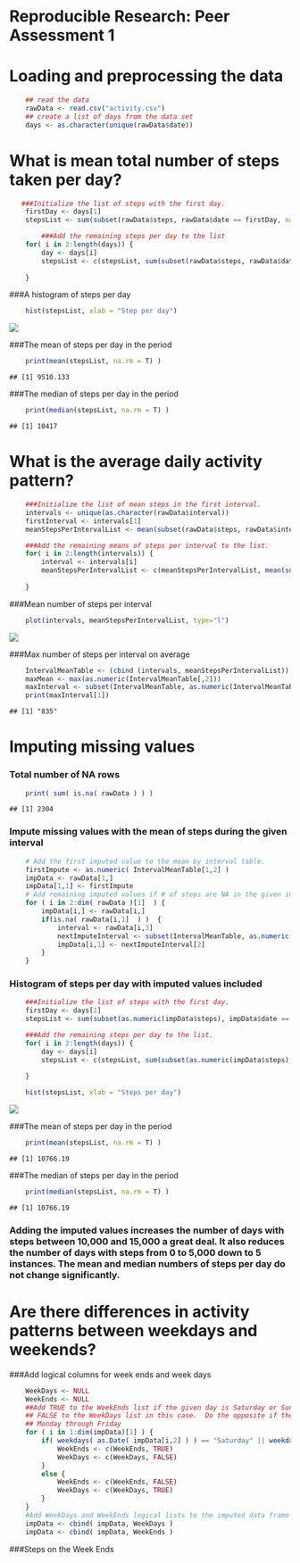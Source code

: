# Reproducible Research: Peer Assessment 1


# Loading and preprocessing the data



```r
    ## read the data
    rawData <- read.csv("activity.csv")
    ## create a list of days from the data set
    days <- as.character(unique(rawData$date))
```


# What is mean total number of steps taken per day?

```r
   ###Initialize the list of steps with the first day.
    firstDay <- days[1]
    stepsList <- sum(subset(rawData$steps, rawData$date == firstDay, na.rm = T)) 

        ###Add the remaining steps per day to the list
    for( i in 2:length(days)) {
        day <- days[i]
        stepsList <- c(stepsList, sum(subset(rawData$steps, rawData$date == day), na.rm = T) )
    
    }
```
###A histogram of steps per day 

```r
    hist(stepsList, xlab = "Step per day")
```

![](PA1_template_files/figure-html/unnamed-chunk-3-1.png) 

###The mean of steps per day in the period

```r
    print(mean(stepsList, na.rm = T) ) 
```

```
## [1] 9510.133
```
###The median of steps per day in the period

```r
    print(median(stepsList, na.rm = T) )
```

```
## [1] 10417
```


# What is the average daily activity pattern?


```r
    ###Initialize the list of mean steps in the first interval.
    intervals <- unique(as.character(rawData$interval))
    firstInterval <- intervals[1]
    meanStepsPerIntervalList <- mean(subset(rawData$steps, rawData$interval == firstInterval), na.rm = T) 

    ###Add the remaining means of steps per interval to the list.
    for( i in 2:length(intervals)) {
        interval <- intervals[i]
        meanStepsPerIntervalList <- c(meanStepsPerIntervalList, mean(subset(rawData$steps, rawData$interval == interval) , na.rm = T ) )
        
    }
```
###Mean number of steps per interval

```r
    plot(intervals, meanStepsPerIntervalList, type="l")
```

![](PA1_template_files/figure-html/unnamed-chunk-7-1.png) 

###Max number of steps per interval on average

```r
    IntervalMeanTable <- (cbind (intervals, meanStepsPerIntervalList))
    maxMean <- max(as.numeric(IntervalMeanTable[,2]))
    maxInterval <- subset(IntervalMeanTable, as.numeric(IntervalMeanTable[,2])==maxMean)
    print(maxInterval[1])    
```

```
## [1] "835"
```
# Imputing missing values
### Total number of NA rows

```r
    print( sum( is.na( rawData ) ) )
```

```
## [1] 2304
```
### Impute missing values with the mean of steps during the given interval

```r
    # Add the first imputed value to the mean by interval table. 
    firstImpute <- as.numeric( IntervalMeanTable[1,2] )
    impData <- rawData[1,]
    impData[1,1] <- firstImpute
    # Add remaining imputed values if # of steps are NA in the given interval
    for ( i in 2:dim( rawData )[1]  ) {
        impData[i,] <- rawData[i,]
        if(is.na( rawData[i,1]  ) )  {
            interval <- rawData[i,3]
            nextImputeInterval <- subset(IntervalMeanTable, as.numeric( IntervalMeanTable[,1])==interval)
            impData[i,1] <- nextImputeInterval[2]
        }
    }
```
### Histogram of steps per day with imputed values included


```r
    ###Initialize the list of steps with the first day.
    firstDay <- days[1]
    stepsList <- sum(subset(as.numeric(impData$steps), impData$date == firstDay, na.rm = T)) 

    ###Add the remaining steps per day to the list.
    for( i in 2:length(days)) {
        day <- days[i]
        stepsList <- c(stepsList, sum(subset(as.numeric(impData$steps), impData$date == day), na.rm = T) )
    
    }

    hist(stepsList, xlab = "Steps per day")
```

![](PA1_template_files/figure-html/unnamed-chunk-11-1.png) 

###The mean of steps per day in the period

```r
    print(mean(stepsList, na.rm = T) ) 
```

```
## [1] 10766.19
```
###The median of steps per day in the period

```r
    print(median(stepsList, na.rm = T) )
```

```
## [1] 10766.19
```

### Adding the imputed values increases the number of days with steps between 10,000 and 15,000 a great deal.  It also reduces the number of days with steps from 0 to 5,000 down to 5 instances.  The mean and median numbers of steps per day do not change significantly.

# Are there differences in activity patterns between weekdays and weekends?
###Add logical columns for week ends and week days

```r
    WeekDays <- NULL
    WeekEnds <- NULL
    ##Add TRUE to the WeekEnds list if the given day is Saturday or Sunday.  Also add
    ## FALSE to the WeekDays list in this case.  Do the opposite if the given day is 
    ## Monday through Friday
    for ( i in 1:dim(impData)[1] ) {
        if( weekdays( as.Date( impData[i,2] ) ) == "Saturday" || weekdays( as.Date( impData[i,2] ) ) == "Sunday" ) {
            WeekEnds <- c(WeekEnds, TRUE)
            WeekDays <- c(WeekDays, FALSE)
        }
        else {
            WeekEnds <- c(WeekEnds, FALSE)
            WeekDays <- c(WeekDays, TRUE)
        }
    }
    #Add WeekDays and WeekEnds logical lists to the imputed data frame
    impData <- cbind( impData, WeekDays )
    impData <- cbind( impData, WeekEnds )
```
###Steps on the Week Ends

